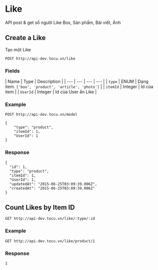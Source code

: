 # Like
API post & get số người Like Box, Sản phẩm, Bài viết, Ảnh

## Create a Like
Tạo một Like

    POST http://api-dev.tocu.vn/like

### Fields
| Name | Type | Description |
| --- | --- | --- | --- |
| `type` | ENUM | Dạng item. `['box', 'product', 'article', 'photo']` |
| `itemId` | Integer | Id của item |
| `UserId` | Integer | Id của User ấn Like |


### Example

    POST http://api-dev.tocu.vn/model

    {
        "type": "product",
        "itemId": 1,
        "UserId": 1
    }

### Response

    {
      "id": 1,
      "type": "product",
      "itemId": 1,
      "UserId": 1,
      "updatedAt": "2015-06-25T03:09:39.006Z",
      "createdAt": "2015-06-25T03:09:39.006Z"
    }
    

## Count Likes by Item ID


    GET http://api-dev.tocu.vn/like/:type/:id


### Example

    GET http://api-dev.tocu.vn/like/product/1


### Response

    1

